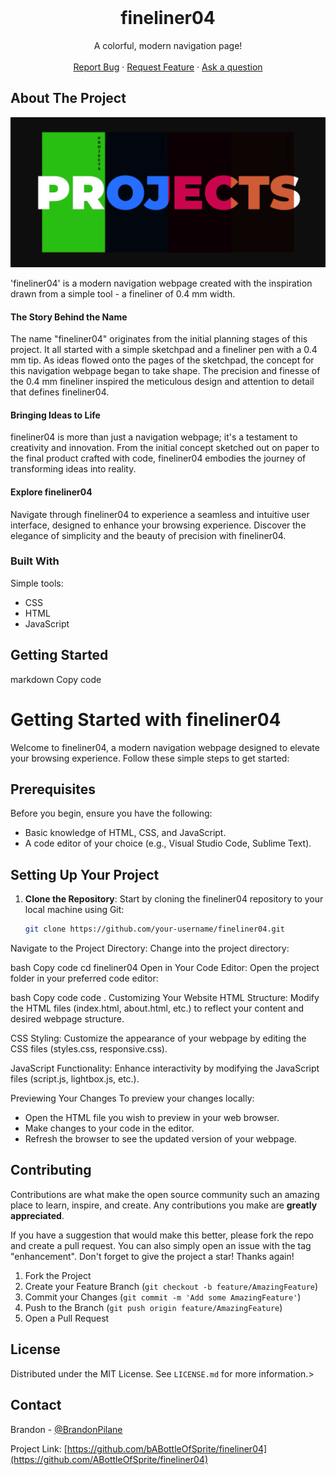 <!-- PROJECT LOGO -->
<br />
<div align="center">

  <h1 align="center">fineliner04</h1>

  <p align="center">
    A colorful, modern navigation page!
    <br />
    <br />
    <a href="https://github.com/ABottleOfSprite/fineliner04/issues/new?assignees=&labels=bug&projects=&template=bug_report.md&title=%5BBUG%5D">Report Bug</a>
    ·
    <a href="https://github.com/ABottleOfSprite/fineliner04/issues/new?assignees=&labels=enhancement&projects=&template=feature_request.md&title=%5BFEATURE%5D">Request Feature</a>
    ·
    <a href="https://github.com/ABottleOfSprite/fineliner04/issues/new?assignees=&labels=question&projects=&template=question.md&title=%5BQUESTION%5D">Ask a question</a>
  </p>
</div>

<!-- ABOUT THE PROJECT -->
## About The Project

<img src="images/screenshot.png" alt="screenshot">

'fineliner04' is a modern navigation webpage created with the inspiration drawn from a simple tool - a fineliner of 0.4 mm width. 

#### The Story Behind the Name

The name "fineliner04" originates from the initial planning stages of this project. It all started with a simple sketchpad and a fineliner pen with a 0.4 mm tip. As ideas flowed onto the pages of the sketchpad, the concept for this navigation webpage began to take shape. The precision and finesse of the 0.4 mm fineliner inspired the meticulous design and attention to detail that defines fineliner04.

#### Bringing Ideas to Life

fineliner04 is more than just a navigation webpage; it's a testament to creativity and innovation. From the initial concept sketched out on paper to the final product crafted with code, fineliner04 embodies the journey of transforming ideas into reality. 

#### Explore fineliner04

Navigate through fineliner04 to experience a seamless and intuitive user interface, designed to enhance your browsing experience. Discover the elegance of simplicity and the beauty of precision with fineliner04.




### Built With

Simple tools:

* CSS
* HTML
* JavaScript



<!-- GETTING STARTED -->
## Getting Started

markdown
Copy code
# Getting Started with fineliner04

Welcome to fineliner04, a modern navigation webpage designed to elevate your browsing experience. Follow these simple steps to get started:

## Prerequisites

Before you begin, ensure you have the following:

- Basic knowledge of HTML, CSS, and JavaScript.
- A code editor of your choice (e.g., Visual Studio Code, Sublime Text).

## Setting Up Your Project

1. **Clone the Repository**: Start by cloning the fineliner04 repository to your local machine using Git:

   ```bash
   git clone https://github.com/your-username/fineliner04.git
Navigate to the Project Directory: Change into the project directory:

bash
Copy code
cd fineliner04
Open in Your Code Editor: Open the project folder in your preferred code editor:

bash
Copy code
code .
Customizing Your Website
HTML Structure: Modify the HTML files (index.html, about.html, etc.) to reflect your content and desired webpage structure.

CSS Styling: Customize the appearance of your webpage by editing the CSS files (styles.css, responsive.css).

JavaScript Functionality: Enhance interactivity by modifying the JavaScript files (script.js, lightbox.js, etc.).

Previewing Your Changes
To preview your changes locally:

- Open the HTML file you wish to preview in your web browser.
- Make changes to your code in the editor.
- Refresh the browser to see the updated version of your webpage.



<!-- CONTRIBUTING -->
## Contributing

Contributions are what make the open source community such an amazing place to learn, inspire, and create. Any contributions you make are **greatly appreciated**.

If you have a suggestion that would make this better, please fork the repo and create a pull request. You can also simply open an issue with the tag "enhancement".
Don't forget to give the project a star! Thanks again!

1. Fork the Project
2. Create your Feature Branch (`git checkout -b feature/AmazingFeature`)
3. Commit your Changes (`git commit -m 'Add some AmazingFeature'`)
4. Push to the Branch (`git push origin feature/AmazingFeature`)
5. Open a Pull Request



<!-- LICENSE -->
## License

Distributed under the MIT License. See `LICENSE.md` for more information.>



<!-- CONTACT -->
## Contact

Brandon - [@BrandonPilane](https://twitter.com/brandonpilane)

Project Link: [https://github.com/bABottleOfSprite/fineliner04](https://github.com/ABottleOfSprite/fineliner04)
